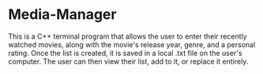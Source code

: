 # Media-Manager
<p>This is a C++ terminal program that allows the user to enter their recently watched movies, along with the movie's release year, genre, and a personal rating. Once the list is created, it is saved in a local .txt file on the user's computer. The user can then view their list, add to it, or replace it entirely.</p>
